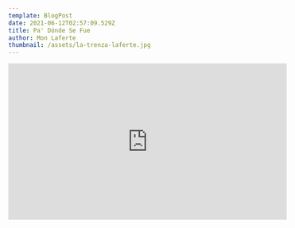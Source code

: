```yaml
---
template: BlogPost
date: 2021-06-12T02:57:09.529Z
title: Pa' Dónde Se Fue
author: Mon Laferte
thumbnail: /assets/la-trenza-laferte.jpg
---
```

<iframe width="560" height="315" src="https://www.youtube.com/embed/JhtuVCbGkCA" frameborder="0" allow="accelerometer; autoplay; encrypted-media; gyroscope; picture-in-picture" allowfullscreen></iframe>